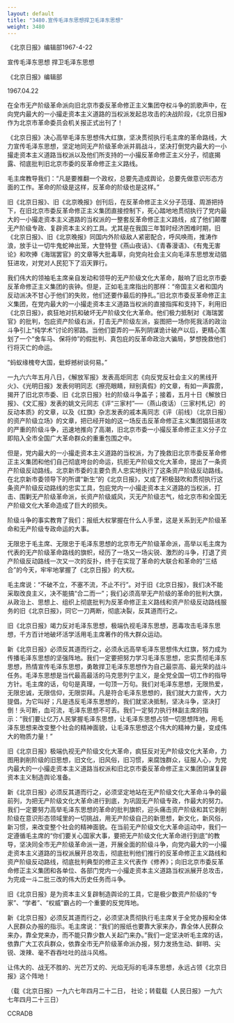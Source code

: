 ```yaml
---
layout: default
title: "3480.宣传毛泽东思想捍卫毛泽东思想"
weight: 3480
---
```


《北京日报》编辑部1967-4-22

宣传毛泽东思想  捍卫毛泽东思想

《北京日报》编辑部

1967.04.22

在全市无产阶级革命派向旧北京市委反革命修正主义集团夺权斗争的凯歌声中，在向党内最大的一小撮走资本主义道路的当权派发起总攻击的决战阶段，《北京日报》作为北京市革命委员会机关报正式出刊了！

《北京日报》决心高举毛泽东思想伟大红旗，坚决贯彻执行毛主席的革命路线，大力宣传毛泽东思想，坚定地同无产阶级革命派并肩战斗，坚决打倒党内最大的一小撮走资本主义道路当权派以及他们所支持的一小撮反革命修正主义分子，彻底揭露、彻底批判旧北京市委的反革命修正主义路线。

毛主席教导我们：“凡是要推翻一个政权，总要先造成舆论，总要先做意识形态方面的工作。革命的阶级是这样，反革命的阶级也是这样。”

旧《北京日报》、旧《北京晚报》创刊后，在反革命修正主义分子范瑾、周游把持下，在旧北京市委反革命修正主义集团直接控制下，死心踏地地贯彻执行了党内最大的一小撮走资本主义道路的当权派的一整套反革命修正主义路线，成了他们颠覆无产阶级专政、复辟资本主义的工具。尤其是在我国三年暂时经济困难时期，旧《北京日报》、旧《北京晚报》同国内外阶级敌人紧密配合，呼风唤雨，推涛作浪，放手让一切牛鬼蛇神出笼，大登特登《燕山夜话》、《青春漫语》、《有鬼无害论》和吹捧《海瑞罢官》的文章等大批毒草，向党向社会主义向毛泽东思想发动猖狂进攻，对党对人民犯下了滔天罪行。

我们伟大的领袖毛主席亲自发动和领导的无产阶级文化大革命，敲响了旧北京市委反革命修正主义集团的丧钟。但是，正如毛主席指出的那样：“帝国主义者和国内反动派决不甘心于他们的失败，他们还要作最后的挣扎。”旧北京市委反革命修正主义集团，在党内最大的一小撮走资本主义道路当权派的直接指挥和支持下，利用旧《北京日报》，疯狂地对抗和破坏无产阶级文化大革命。他们极力抵制对《海瑞罢官》的批判，包庇资产阶级右派，打击无产阶级左派，妄图把一场你死我活的政治斗争引上“纯学术”讨论的邪路。当他们耍弄的一系列阴谋诡计破产以后，更精心策划了一个“舍车马、保将帅”的假批判、真包庇的反革命政治大骗局，梦想挽救他们行将灭亡的命运。

“蚂蚁缘槐夸大国，蚍蜉撼树谈何易。”

一九六六年五月八日，《解放军报》发表高炬同志《向反党反社会主义的黑线开火》、《光明日报》发表何明同志《擦亮眼睛，辩别真假》的文章，有如一声霹雳，揭开了旧北京市委、旧《北京日报》社的阶级斗争盖子；接着，五月十日《解放日报》、《文汇报》发表的姚文元同志《评“三家村”──（燕山夜话）（三家村札记）的反动本质》的文章，以及《红旗》杂志发表的戚本禹同志《评（前线）（北京日报）的资产阶级立场》的文章，把已经开始的这一场反击反革命修正主义集团猖狂进攻的严重的阶级斗争，迅速地推向了高潮，旧北京市委一小撮反革命修正主义分子立即陷入全市全国广大革命群众的重重包围之中。

但是，党内最大的一小撮走资本主义道路的当权派，为了挽救旧北京市委反革命修正主义集团和他们自己彻底垮台的命运，抗拒无产阶级文化大革命，提出了一条资产阶级反动路线。北京新市委的主要负责人忠实地执行了这条资产阶级反动路线。在北京新市委领导下的所谓“新生”的《北京日报》，又成了积极鼓吹和贯彻执行这条资产阶级反动路线的忠实工具，包庇党内一小撮走资本主义道路的当权派，打击、围剿无产阶级革命派，长资产阶级威风，灭无产阶级志气，给北京市和全国无产阶级文化大革命造成了巨大的损失。

阶级斗争的事实教育了我们：报纸大权掌握在什么人手里，这是关系到无产阶级革命和无产阶级专政命运的大事。

无限忠于毛主席、无限忠于毛泽东思想的北京市无产阶级革命派，高举以毛主席为代表的无产阶级革命路线的旗帜，经历了一场又一场尖锐、激烈的斗争，打退了资产阶级反动路线一次又一次的反扑，终于在实现了革命的大联合和革命的“三结合”的今天，牢牢地掌握了《北京日报》的大权。

毛主席说：“不破不立，不塞不流，不止不行”。对于旧《北京日报》，我们决不能采取改良主义，决不能搞“合二而一”；我们必须高举无产阶级的革命的批判大旗，从政治上、思想上、组织上彻底批判为反革命修正主义路线和资产阶级反动路线服务的旧《北京日报》，同它一刀两断，彻底决裂，反其道而行之。

旧《北京日报》竭力反对毛泽东思想，极端仇视毛泽东思想，恶毒攻击毛泽东思想，千方百计地破坏活学活用毛主席著作的伟大群众运动。

新《北京日报》必须反其道而行之，必须永远高举毛泽东思想伟大红旗，努力成为传播毛泽东思想的坚强阵地。我们一定要把努力学习毛泽东思想，忠实贯彻毛泽东思想，热情宣传毛泽东思想，勇敢捍卫毛泽东思想作为自己最崇高、最光荣的战斗任务。毛泽东思想是当代最高最活的马克思列宁主义，是全党全国一切工作的指导方针。毛主席的话，句句是真理，一句顶一万句。我们对毛泽东思想，无限热爱，无限忠诚，无限信仰，无限崇拜。凡是符合毛泽东思想的，我们就大力宣传，大力提倡，为它叫好；凡是违反毛泽东思想的，我们就坚决抵制，坚决斗争，坚决打倒！头可断，血可流，毛泽东思想不可丢。我们一定努力执行林副主席的指示：“我们要让亿万人民掌握毛泽东思想，让毛泽东思想占领一切思想阵地，用毛泽东思想来改变整个社会的精神面貌，让毛泽东思想这个伟大的精神力量，变成伟大的物质力量！”

旧《北京日报》极端仇视无产阶级文化大革命，疯狂反对无产阶级文化大革命，力图用剥削阶级的旧思想，旧文化，旧风俗，旧习惯，来腐蚀群众，征服人心，为党内最大的一小撮走资本主义道路当权派和旧北京市委反革命修正主义集团阴谋复辟资本主义制造舆论准备。

新《北京日报》必须反其道而行之，必须坚定地站在无产阶级文化大革命斗争的最前列，为把无产阶级文化大革命进行到底，为巩固无产阶级专政，作最大的努力。我们一定要努力高举毛泽东思想的革命的批判旗帜，迎头痛击资产阶级和其它剥削阶级在意识形态领域里的一切挑战，用无产阶级自己的新思想，新文化，新风俗，新习惯，来改变整个社会的精神面貌。在当前无产阶级文化大革命运动中，我们一定遵循毛主席的“你们要关心国家大事，要把无产阶级文化大革命进行到底”的教导，坚决同全市无产阶级革命派一道，开展全面的阶级斗争，向党内最大的一小撮走资本主义道路的当权派展开总攻击，彻底批判他们推行的反革命修正主义路线和资产阶级反动路线，彻底批判典型的修正主义代表作《修养》；向旧北京市委反革命修正主义集团和各单位、各部门党内一小撮走资本主义道路当权派展开总攻击，为完成一斗二批三改的伟大历史任务而斗争。

旧《北京日报》是为资本主义复辟制造舆论的工具，它是极少数资产阶级的“专家”、“学者”、“权威”霸占的一个重要的反党阵地。

新《北京日报》必须反其道而行之，必须坚决贯彻执行毛主席关于全党办报和全体人民群众办报的指示。毛主席说：“我们的报纸也要靠大家来办，靠全体人民群众来办，靠全党来办，而不能只靠少数人关起门来办。”我们一定坚决听毛主席的话，依靠广大工农兵群众，依靠全市无产阶级革命派办报，努力发扬生动、鲜明、尖锐、泼辣、毫不吞吞吐吐的战斗风格。

让伟大的、战无不胜的、光芒万丈的、光焰无际的毛泽东思想，永远占领《北京日报》这个阵地！

（载《北京日报》一九六七年四月二十二日， 社论；转载载《人民日报》一九六七年四月二十三日）

CCRADB

